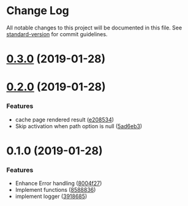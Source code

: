 # Change Log

All notable changes to this project will be documented in this file. See [standard-version](https://github.com/conventional-changelog/standard-version) for commit guidelines.

<a name="0.3.0"></a>
# [0.3.0](https://github.com/potato4d/nuxt-maintenance-mode/compare/v0.2.0...v0.3.0) (2019-01-28)



<a name="0.2.0"></a>
# [0.2.0](https://github.com/potato4d/nuxt-maintenance-mode/compare/v0.1.0...v0.2.0) (2019-01-28)


### Features

* cache page rendered result ([e208534](https://github.com/potato4d/nuxt-maintenance-mode/commit/e208534))
* Skip activation when path option is null ([5ad6eb3](https://github.com/potato4d/nuxt-maintenance-mode/commit/5ad6eb3))



<a name="0.1.0"></a>

# 0.1.0 (2019-01-28)

### Features

- Enhance Error handling ([8004f27](https://github.com/potato4d/nuxt-maintenance-mode/commit/8004f27))
- Implement functions ([8588836](https://github.com/potato4d/nuxt-maintenance-mode/commit/8588836))
- implement logger ([3918685](https://github.com/potato4d/nuxt-maintenance-mode/commit/3918685))
